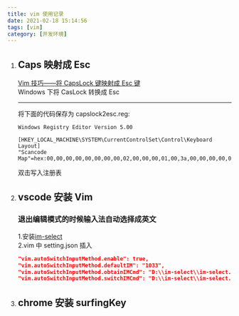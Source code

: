 ```yaml
---
title: vim 使用记录
date: 2021-02-18 15:14:56
tags: [vim]
category: [开发环境]
---
```


1. ## Caps 映射成 Esc

   [Vim 技巧——将 CapsLock 键映射成 Esc 键](https://kang000feng.github.io/blog/2015/02/04/remap-capslock-key/)  
   Windows 下将 CasLock 转换成 Esc

   ***

   将下面的代码保存为 capslock2esc.reg:

   ```dll
   Windows Registry Editor Version 5.00

   [HKEY_LOCAL_MACHINE\SYSTEM\CurrentControlSet\Control\Keyboard Layout]
   "Scancode Map"=hex:00,00,00,00,00,00,00,00,02,00,00,00,01,00,3a,00,00,00,00,00
   ```

   双击写入注册表

2. ## vscode 安装 Vim

   ### 退出编辑模式的时候输入法自动选择成英文

   1.安装[im-select](https://github.com/daipeihust/im-select#installation)  
    2.vim 中 setting.json 插入

   ```json
   "vim.autoSwitchInputMethod.enable": true,
   "vim.autoSwitchInputMethod.defaultIM": "1033",
   "vim.autoSwitchInputMethod.obtainIMCmd": "D:\\im-select\\im-select.exe",
   "vim.autoSwitchInputMethod.switchIMCmd": "D:\\im-select\\im-select.exe {im}",
   ```

3. ## chrome 安装 surfingKey
